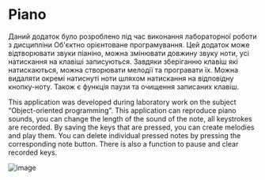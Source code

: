 # Piano

Даний додаток було розроблено під час виконання лабораторної роботи з дисципліни Об'єктно орієнтоване програмування. 
Цей додаток може відтворювати звуки піаніно, можна змінювати довжину звуку ноти, усі натискання на клавіші записуються.
Завдяки зберіганню клавіш які натискаються, можна створювати мелодії та програвати їх.
Можна видаляти окремі натиснуті ноти шляхом натискання на відповідну кнопку-ноту. 
Також є функція паузи та очищення записаних клавіш.


This application was developed during laboratory work on the subject “Object-oriented programming”.
This application can reproduce piano sounds, you can change the length of the sound of the note, all keystrokes are recorded.
By saving the keys that are pressed, you can create melodies and play them.
You can delete individual pressed notes by pressing the corresponding note button.
There is also a function to pause and clear recorded keys.



![image](https://user-images.githubusercontent.com/102413334/227785103-d6d512c1-34dd-4517-a3e7-1f1f96dc5928.png)
